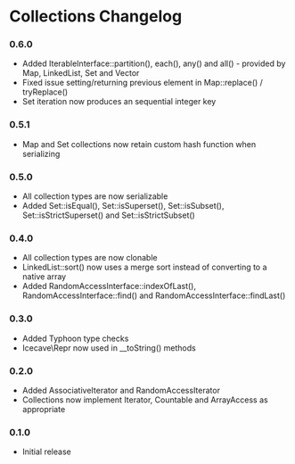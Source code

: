 # Collections Changelog

### 0.6.0

* Added IterableInterface::partition(), each(), any() and all() - provided by Map, LinkedList, Set and Vector
* Fixed issue setting/returning previous element in Map::replace() / tryReplace()
* Set iteration now produces an sequential integer key

### 0.5.1

* Map and Set collections now retain custom hash function when serializing

### 0.5.0

* All collection types are now serializable
* Added Set::isEqual(), Set::isSuperset(), Set::isSubset(), Set::isStrictSuperset() and Set::isStrictSubset()

### 0.4.0

* All collection types are now clonable
* LinkedList::sort() now uses a merge sort instead of converting to a native array
* Added RandomAccessInterface::indexOfLast(), RandomAccessInterface::find() and RandomAccessInterface::findLast()

### 0.3.0

* Added Typhoon type checks
* Icecave\Repr now used in __toString() methods

### 0.2.0

* Added AssociativeIterator and RandomAccessIterator
* Collections now implement Iterator, Countable and ArrayAccess as appropriate

### 0.1.0

* Initial release

